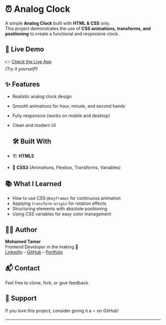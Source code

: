 # ⏰ Analog Clock   

A simple **Analog Clock** built with **HTML & CSS** only.  
This project demonstrates the use of **CSS animations, transforms, and positioning** to create a functional and responsive clock.  

## 🚀 Live Demo

👉 [Check the Live App](https://mohamed-cloud595.github.io/Analog_Clock/)  
*(Try it yourself!)*

## ✨ Features

- Realistic analog clock design  
- Smooth animations for hour, minute, and second hands  
- Fully responsive (works on mobile and desktop)  
- Clean and modern UI  


  ## 🛠️ Built With

- 🏗️ **HTML5** 
- 🎨 **CSS3**  (Animations, Flexbox, Transforms, Variables) 

  

## 📚 What I Learned  
- How to use CSS `@keyframes` for continuous animation  
- Applying `transform-origin` for rotation effects  
- Structuring elements with absolute positioning  
- Using CSS variables for easy color management  



## 👨‍💻 Author

**Mohamed Tamer**  
Frontend Developer in the making 🚀  
[LinkedIn](https://www.linkedin.com/in/mohamed-tamer-568023262/) – [GitHub](https://github.com/Mohamed-cloud595) –
[Portfolio](https://mohamed-cloud595.github.io/Personal-Website/)


## 📬 Contact

Feel free to clone, fork, or give feedback. 

## 💚 Support
If you love this project, consider giving it a ⭐ on GitHub!

---
